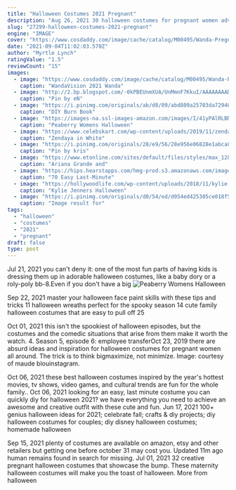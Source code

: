 ```yaml
---
title: "Halloween Costumes 2021 Pregnant"
description: "Aug 26, 2021 30 halloween costumes for pregnant women advertisement - continue reading below jessica leigh mattern web editor jessica leigh mattern is a web editor and writer who covers"
slug: "27299-halloween-costumes-2021-pregnant"
engine: "IMAGE"
cover: "https://www.cosdaddy.com/image/cache/catalog/M00495/Wanda-Pregnant-Dress(19)-900x900.jpg"
date: "2021-09-04T11:02:03.570Z"
author: "Myrtle Lynch"
ratingValue: "1.5"
reviewCount: "15"
images:
  - image: "https://www.cosdaddy.com/image/cache/catalog/M00495/Wanda-Pregnant-Dress(19)-900x900.jpg"
    caption: "WandaVision 2021 Wanda"
  - image: "http://2.bp.blogspot.com/-0kPBEUnmXUA/UnMmnF7KkuI/AAAAAAAADCk/sANpQKPx6jY/s1600/halloween-2013-family(3).jpg"
    caption: "Pin by eN"
  - image: "https://i.pinimg.com/originals/ab/d8/09/abd809a25703da7294053278c06b0a9f.jpg"
    caption: "DIY Burn Book"
  - image: "https://images-na.ssl-images-amazon.com/images/I/41yPAlRLBNL.01_SL500_.jpg"
    caption: "Peaberry Womens Halloween"
  - image: "https://www.celebskart.com/wp-content/uploads/2019/11/zendaya-in-white-top-out-and-about-in-burano-2019-09-27-01.jpg"
    caption: "Zendaya in White"
  - image: "https://i.pinimg.com/originals/28/e9/56/28e956e06828e1abca8ae7a145c61d03.jpg"
    caption: "Pin by kris"
  - image: "https://www.etonline.com/sites/default/files/styles/max_1280x720/public/images/2017-11/mac_miller_ariana_grande_zoolander_halloween_instagram.jpg?h=95abe10d&itok=QYC24_ag"
    caption: "Ariana Grande and"
  - image: "https://hips.hearstapps.com/hmg-prod.s3.amazonaws.com/images/smartie-pants-halloween-costume-1565012221.jpg?crop=0.997xw:0.995xh;0.00340xw,0.00453xh&resize=480:*"
    caption: "70 Easy Last-Minute"
  - image: "https://hollywoodlife.com/wp-content/uploads/2018/11/kylie-jenner-and-stormi-halloween-ftr.jpg?w=620"
    caption: "Kylie Jenners Halloween"
  - image: "https://i.pinimg.com/originals/d0/54/ed/d054ed425305ce018f5771d2dffbca66.jpg"
    caption: "Image result for"
tags:
  - "halloween"
  - "costumes"
  - "2021"
  - "pregnant"
draft: false
type: post
---
```


Jul 21, 2021 you can't deny it: one of the most fun parts of having kids is dressing them up in adorable halloween costumes, like a baby dory or a roly-poly bb-8.Even if you don't have a big
![Peaberry Womens Halloween](https://images-na.ssl-images-amazon.com/images/I/41yPAlRLBNL.01_SL500_.jpg "Peaberry Womens Halloween")

Sep 22, 2021 master your halloween face paint skills with these tips and tricks 11 halloween wreaths perfect for the spooky season 14 cute family halloween costumes that are easy to pull off 25
<!--inArticleAds-->

<!--galleryOne-->

Oct 01, 2021 this isn't the spookiest of halloween episodes, but the costumes  and the comedic situations that arise from them  make it worth the watch. 4. Season 5, episode 6: employee transferOct 23, 2019 there are absurd ideas and inspiration for halloween costumes for pregnant women all around. The trick is to think bigmaximize, not minimize. Image: courtesy of maude blouinstagram.
<!--inArticleAds-->

<!--galleryTwo-->

Oct 06, 2021 these best halloween costumes inspired by the year's hottest movies, tv shows, video games, and cultural trends are fun for the whole family.. Oct 06, 2021 looking for an easy, last minute costume you can quickly diy for halloween 2021? we have everything you need to achieve an awesome and creative outfit with these cute and fun. Jun 17, 2021 100+ genius halloween ideas for 2021; celebrate fall; crafts & diy projects; diy halloween costumes for couples; diy disney halloween costumes; homemade halloween
<!--galleryThree-->

Sep 15, 2021 plenty of costumes are available on amazon, etsy and other retailers  but getting one before october 31 may cost you. Updated 11m ago human remains found in search for missing. Jul 01, 2021 32 creative pregnant halloween costumes that showcase the bump. These maternity halloween costumes will make you the toast of halloween.  More from halloween